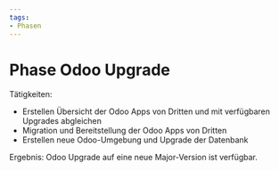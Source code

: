 ```yaml
---
tags:
- Phasen
---
```

# Phase Odoo Upgrade

Tätigkeiten:

* Erstellen Übersicht der Odoo Apps von Dritten und mit verfügbaren Upgrades abgleichen
* Migration und Bereitstellung der Odoo Apps von Dritten
* Erstellen neue Odoo-Umgebung und Upgrade der Datenbank

Ergebnis: Odoo Upgrade auf eine neue Major-Version ist verfügbar.
